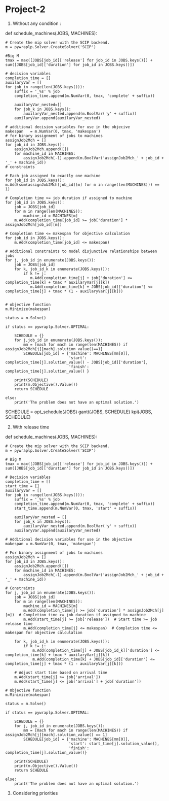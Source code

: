 # Project-2
1. Without any condition :

def schedule_machines(JOBS, MACHINES):

    # Create the mip solver with the SCIP backend.
    m = pywraplp.Solver.CreateSolver('SCIP')

    #Big M
    tmax = max([JOBS[job_id]['release'] for job_id in JOBS.keys()]) + sum([JOBS[job_id]['duration'] for job_id in JOBS.keys()])

    # decision variables
    completion_time = []
    auxilaryVar = []
    for job in range(len(JOBS.keys())):
        suffix = '_%s' % job
        completion_time.append(m.NumVar(0, tmax, 'complete' + suffix))

        auxilaryVar_nested=[]
        for job_k in JOBS.keys():
            auxilaryVar_nested.append(m.BoolVar('y' + suffix))
        auxilaryVar.append(auxilaryVar_nested)
    
    # additional decision variables for use in the objecive
    makespan   = m.NumVar(0, tmax, 'makespan')
    # for binary assignment of jobs to machines
    assignJob2Mch = []
    for job_id in JOBS.keys():
        assignJob2Mch.append([])
        for machine_id in MACHINES:
            assignJob2Mch[-1].append(m.BoolVar('assignJob2Mch_' + job_id + '_' + machine_id))
    # constraints 

    # Each job assigned to exactly one machine
    for job_id in JOBS.keys():
    m.Add(sum(assignJob2Mch[job_id][m] for m in range(len(MACHINES))) == 1)

    # Completion time >= job duration if assigned to machine
    for job_id in JOBS.keys():
        job = JOBS[job_id]
        for m in range(len(MACHINES)):
            machine_id = MACHINES[m]
        m.Add(completion_time[job_id] >= job['duration'] * assignJob2Mch[job_id][m])

    # Completion time <= makespan for objective calculation
    for job_id in JOBS.keys():
        m.Add(completion_time[job_id] <= makespan)

    # Additional constraints to model disjunctive relationships between jobs
    for j, job_id in enumerate(JOBS.keys()):
        job = JOBS[job_id]
        for k, job_id_k in enumerate(JOBS.keys()):
            if k != j:
               m.Add(completion_time[j] + job['duration'] <= completion_time[k] + tmax * auxilaryVar[j][k])
               m.Add(completion_time[k] + JOBS[job_id]['duration'] <= completion_time[j] + tmax * (1 - auxilaryVar[j][k]))
    

    # objective function
    m.Minimize(makespan)
    
    status = m.Solve()

    if status == pywraplp.Solver.OPTIMAL:
    
        SCHEDULE = {}
        for j,job_id in enumerate(JOBS.keys()):
            mm = [mach for mach in range(len(MACHINES)) if assignJob2Mch[j][mach].solution_value()==1]
            SCHEDULE[job_id] = {'machine': MACHINES[mm[0]], 
                                'start': completion_time[j].solution_value() - JOBS[job_id]['duration'], 
                                'finish': completion_time[j].solution_value() }

        print(SCHEDULE)
        print(m.Objective().Value())
        return SCHEDULE

    else:
        print('The problem does not have an optimal solution.')

SCHEDULE = opt_schedule(JOBS)
gantt(JOBS, SCHEDULE)
kpi(JOBS, SCHEDULE)



2. With release time 

def schedule_machines(JOBS, MACHINES):

    # Create the mip solver with the SCIP backend.
    m = pywraplp.Solver.CreateSolver('SCIP')

    # Big M
    tmax = max([JOBS[job_id]['release'] for job_id in JOBS.keys()]) + sum([JOBS[job_id]['duration'] for job_id in JOBS.keys()])

    # Decision variables
    completion_time = []
    start_time = []
    auxilaryVar = []
    for job in range(len(JOBS.keys())):
        suffix = '_%s' % job
        completion_time.append(m.NumVar(0, tmax, 'complete' + suffix))
        start_time.append(m.NumVar(0, tmax, 'start' + suffix))

        auxilaryVar_nested = []
        for job_k in JOBS.keys():
            auxilaryVar_nested.append(m.BoolVar('y' + suffix))
        auxilaryVar.append(auxilaryVar_nested)

    # Additional decision variables for use in the objective
    makespan = m.NumVar(0, tmax, 'makespan')

    # For binary assignment of jobs to machines
    assignJob2Mch = []
    for job_id in JOBS.keys():
        assignJob2Mch.append([])
        for machine_id in MACHINES:
            assignJob2Mch[-1].append(m.BoolVar('assignJob2Mch_' + job_id + '_' + machine_id))

    # Constraints
    for j, job_id in enumerate(JOBS.keys()):
        job = JOBS[job_id]
        for m in range(len(MACHINES)):
            machine_id = MACHINES[m]
            m.Add(completion_time[j] >= job['duration'] * assignJob2Mch[j][m])  # Completion time >= job duration if assigned to machine
            m.Add(start_time[j] >= job['release'])  # Start time >= job release time
            m.Add(completion_time[j] <= makespan)  # Completion time <= makespan for objective calculation

        for k, job_id_k in enumerate(JOBS.keys()):
            if k != j:
                m.Add(completion_time[j] + JOBS[job_id_k]['duration'] <= completion_time[k] + tmax * auxilaryVar[j][k])
                m.Add(completion_time[k] + JOBS[job_id]['duration'] <= completion_time[j] + tmax * (1 - auxilaryVar[j][k]))

        # Adjust start time based on arrival time
        m.Add(start_time[j] >= job['arrival'])
        m.Add(start_time[j] <= job['arrival'] + job['duration'])

    # Objective function
    m.Minimize(makespan)

    status = m.Solve()

    if status == pywraplp.Solver.OPTIMAL:

        SCHEDULE = {}
        for j, job_id in enumerate(JOBS.keys()):
            mm = [mach for mach in range(len(MACHINES)) if assignJob2Mch[j][mach].solution_value() == 1]
            SCHEDULE[job_id] = {'machine': MACHINES[mm[0]],
                                'start': start_time[j].solution_value(),
                                'finish': completion_time[j].solution_value()}

        print(SCHEDULE)
        print(m.Objective().Value())
        return SCHEDULE

    else:
        print('The problem does not have an optimal solution.')
        
3. Considering priorities 


  
